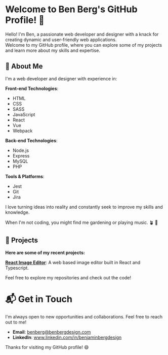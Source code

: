 # Welcome to Ben Berg's GitHub Profile! 👏

Hello! I'm Ben, a passionate web developer and designer with a knack for creating dynamic and user-friendly web applications. <br />
Welcome to my GitHub profile, where you can explore some of my projects and learn more about my skills and expertise.

## 🚀 About Me

I'm a web developer and designer with experience in:

**Front-end Technologies**:

- HTML
- CSS
- SASS
- JavaScript
- React
- Vue
- Webpack

**Back-end Technologies**:

- Node.js
- Express
- MySQL
- PHP

**Tools & Platforms**:

- Jest
- Git
- Jira

I love turning ideas into reality and constantly seek to improve my skills and knowledge.<br />

When I'm not coding, you might find me gardening or playing music. 🪴 🎸

## 🔧 Projects

**Here are some of my recent projects:**

**[React Image Editor](https://github.com/bergbpb/react-img-editor)**: A web based image editor built in React and Typescript.

Feel free to explore my repositories and check out the code!

# 📬 Get in Touch

I'm always open to new opportunities and collaborations. Feel free to reach out to me!

- **Email**: benberg@benbergdesign.com
- **LinkedIn**: www.linkedin.com/in/benjaminbergdesign

Thanks for visiting my GitHub profile! 😄
